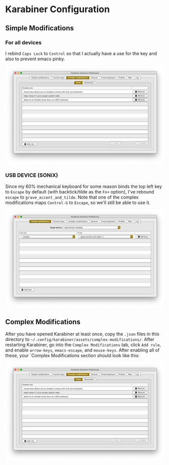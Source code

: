 # Karabiner Configuration

## Simple Modifications

### For all devices

I rebind `Caps Lock` to `Control` so that I actually have a use for the key and also to prevent emacs pinky.

![Karabiner open, under the tab `Simple Modifications` and with `Target device` set to `For all devices`, and with a mapping `From key` `caps_lock` `To key` `left_control`.](images/simple-modifications-for-all-devices.png)

### USB DEVICE (SONiX)

Since my 60% mechanical keyboard for some reason binds the top left key to `Escape` by default (with backtick/tilde as the `Fn+` option), I've rebound `escape` to `grave_accent_and_tilde`. Note that one of the complex modifications maps `Control-G` to `Escape`, so we'll still be able to use it.

![Karabiner open, under the tab `Simple Modifications` and with `Target device` set to `USB DEVICE (SONiX)`, and with a mapping `From key` `escape` `To key` `grave_accent_and_tilde`.](images/simple-modifications-usb-device.png)

## Complex Modifications

After you have opened Karabiner at least once, copy the `.json` files in this directory to `~/.config/karabiner/assets/complex-modifications/`. After restarting Karabiner, go into the `Complex Modifications` tab, click `Add rule`, and enable `arrow-keys`, `emacs-escape`, and `mouse-keys`. After enabling all of these, your `Complex Modifications section should look like this:

![Karabiner open, under the tab `Complex Modifications`, with a rule for each of: `mouse keys allows you to emulate a mouse with only your keyboard.`, `maps emacs' C-g to escape system-wide.`, and `allows you to emulate arrow keys on a 60% keyboard.`](images/complex-modifications.png)
